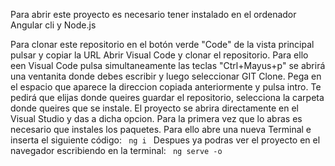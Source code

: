 Para abrir este proyecto es necesario tener instalado en el ordenador Angular cli y Node.js
     

Para clonar este repositorio en el botón verde "Code" de la vista principal pulsar y copiar la URL
Abrir Visual Code y clonar el repositorio. Para ello een Visual Code pulsa simultaneamente las teclas "Ctrl+Mayus+p" se abrirá una ventanita donde debes escribir y luego seleccionar GIT Clone. Pega en el espacio que aparece la direccion copiada anteriormente y pulsa intro.
Te pedirá que elijas donde queires guardar el repositorio, selecciona la carpeta donde queires que se instale. El proyecto se abrira directamente en el Visual Studio y das a dicha opcion.
Para la primera vez que lo abras es necesario que instales los paquetes. Para ello abre una nueva Terminal e inserta el siguiente código: <code> ng i </code>
Despues ya podras ver el proyecto en el navegador escribiendo en la terminal: <code> ng serve -o </code>
